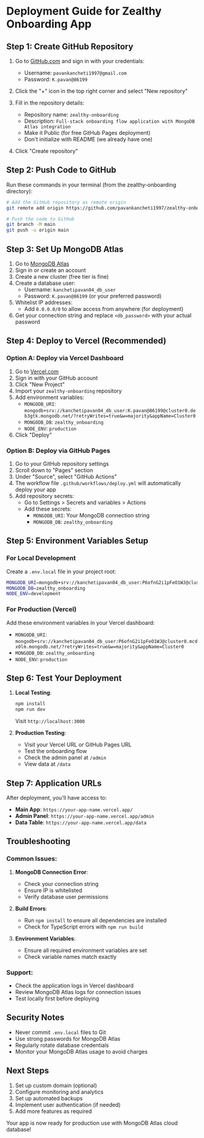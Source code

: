 # Deployment Guide for Zealthy Onboarding App

## Step 1: Create GitHub Repository

1. Go to [GitHub.com](https://github.com) and sign in with your credentials:
   - Username: `pavankancheti1997@gmail.com`
   - Password: `K.pavan@86199`

2. Click the "+" icon in the top right corner and select "New repository"

3. Fill in the repository details:
   - Repository name: `zealthy-onboarding`
   - Description: `Full-stack onboarding flow application with MongoDB Atlas integration`
   - Make it Public (for free GitHub Pages deployment)
   - Don't initialize with README (we already have one)

4. Click "Create repository"

## Step 2: Push Code to GitHub

Run these commands in your terminal (from the zealthy-onboarding directory):

```bash
# Add the GitHub repository as remote origin
git remote add origin https://github.com/pavankancheti1997/zealthy-onboarding.git

# Push the code to GitHub
git branch -M main
git push -u origin main
```

## Step 3: Set Up MongoDB Atlas

1. Go to [MongoDB Atlas](https://www.mongodb.com/atlas)
2. Sign in or create an account
3. Create a new cluster (free tier is fine)
4. Create a database user:
   - Username: `kanchetipavan04_db_user`
   - Password: `K.pavan@86199` (or your preferred password)
5. Whitelist IP addresses:
   - Add `0.0.0.0/0` to allow access from anywhere (for deployment)
6. Get your connection string and replace `<db_password>` with your actual password

## Step 4: Deploy to Vercel (Recommended)

### Option A: Deploy via Vercel Dashboard

1. Go to [Vercel.com](https://vercel.com)
2. Sign in with your GitHub account
3. Click "New Project"
4. Import your `zealthy-onboarding` repository
5. Add environment variables:
   - `MONGODB_URI`: `mongodb+srv://kanchetipavan04_db_user:K.pavan@86199@cluster0.deb3gtk.mongodb.net/?retryWrites=true&w=majority&appName=Cluster0`
   - `MONGODB_DB`: `zealthy_onboarding`
   - `NODE_ENV`: `production`
6. Click "Deploy"

### Option B: Deploy via GitHub Pages

1. Go to your GitHub repository settings
2. Scroll down to "Pages" section
3. Under "Source", select "GitHub Actions"
4. The workflow file `.github/workflows/deploy.yml` will automatically deploy your app
5. Add repository secrets:
   - Go to Settings > Secrets and variables > Actions
   - Add these secrets:
     - `MONGODB_URI`: Your MongoDB connection string
     - `MONGODB_DB`: `zealthy_onboarding`

## Step 5: Environment Variables Setup

### For Local Development
Create a `.env.local` file in your project root:

```bash
MONGODB_URI=mongodb+srv://kanchetipavan04_db_user:P6ofnG2i1pFeO1WJ@cluster0.mcdx0lm.mongodb.net/?retryWrites=true&w=majority&appName=Cluster0
MONGODB_DB=zealthy_onboarding
NODE_ENV=development
```

### For Production (Vercel)
Add these environment variables in your Vercel dashboard:
   - `MONGODB_URI`: `mongodb+srv://kanchetipavan04_db_user:P6ofnG2i1pFeO1WJ@cluster0.mcdx0lm.mongodb.net/?retryWrites=true&w=majority&appName=Cluster0`
- `MONGODB_DB`: `zealthy_onboarding`
- `NODE_ENV`: `production`

## Step 6: Test Your Deployment

1. **Local Testing**:
   ```bash
   npm install
   npm run dev
   ```
   Visit `http://localhost:3000`

2. **Production Testing**:
   - Visit your Vercel URL or GitHub Pages URL
   - Test the onboarding flow
   - Check the admin panel at `/admin`
   - View data at `/data`

## Step 7: Application URLs

After deployment, you'll have access to:
- **Main App**: `https://your-app-name.vercel.app/`
- **Admin Panel**: `https://your-app-name.vercel.app/admin`
- **Data Table**: `https://your-app-name.vercel.app/data`

## Troubleshooting

### Common Issues:

1. **MongoDB Connection Error**:
   - Check your connection string
   - Ensure IP is whitelisted
   - Verify database user permissions

2. **Build Errors**:
   - Run `npm install` to ensure all dependencies are installed
   - Check for TypeScript errors with `npm run build`

3. **Environment Variables**:
   - Ensure all required environment variables are set
   - Check variable names match exactly

### Support:
- Check the application logs in Vercel dashboard
- Review MongoDB Atlas logs for connection issues
- Test locally first before deploying

## Security Notes

- Never commit `.env.local` files to Git
- Use strong passwords for MongoDB Atlas
- Regularly rotate database credentials
- Monitor your MongoDB Atlas usage to avoid charges

## Next Steps

1. Set up custom domain (optional)
2. Configure monitoring and analytics
3. Set up automated backups
4. Implement user authentication (if needed)
5. Add more features as required

Your app is now ready for production use with MongoDB Atlas cloud database!
